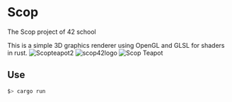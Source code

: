 # Scop
The Scop project of 42 school

This is a simple 3D graphics renderer using OpenGL and GLSL for shaders in rust.
![Scopteapot2](https://github.com/user-attachments/assets/5671c9a1-b7c3-4b0b-b2e1-981090953b22)
![scop42logo](https://github.com/user-attachments/assets/19cd62ff-67cb-4ec8-8c77-8512c17f5cfe)
![Scop Teapot](https://github.com/user-attachments/assets/e89847fd-a5b5-4bb3-bf35-f9d69c6c7dd1)

## Use

```bash
$> cargo run
```
